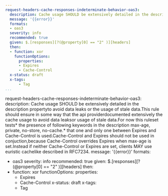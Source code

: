 ```yaml
---
request-headers-cache-responses-indeterminate-behavior-oas3:
  description: Cache usage SHOULD be extensively detailed in the description propertyto avoid data leaks or the usage of stale data.This rule should ensure in some way that the api providerdocumented extensively the cache usage to avoid data leaksor usage of stale data.For now this ruleset tests* the presence of following keywords  in the description max-age, private, no-store, no-cache.* that one and only one between Expires and Cache-Control is used.Cache-Control and Expires should not be used in conjuction,because Cache-Control overrides Expires when max-age is set.Instead if neither Cache-Control or Expires are set, clients MAY use euristic cachelike described in RFC7234.
  message: '{{error}}'
  formats:
  - oas3
  severity: info
  recommended: true
  given: $.[responses][?(@property[0] == "2" )][headers]
  then:
  - function: xor
    functionOptions:
      properties:
      - Expires
      - Cache-Control
  x-status: draft
  x-tags:
      - Tag        
...
```

request-headers-cache-responses-indeterminate-behavior-oas3:
  description: Cache usage SHOULD be extensively detailed in the description propertyto avoid data leaks or the usage of stale data.This rule should ensure in some way that the api providerdocumented extensively the cache usage to avoid data leaksor usage of stale data.For now this ruleset tests* the presence of following keywords  in the description max-age, private, no-store, no-cache.* that one and only one between Expires and Cache-Control is used.Cache-Control and Expires should not be used in conjuction,because Cache-Control overrides Expires when max-age is set.Instead if neither Cache-Control or Expires are set, clients MAY use euristic cachelike described in RFC7234.
  message: '{{error}}'
  formats:
  - oas3
  severity: info
  recommended: true
  given: $.[responses][?(@property[0] == "2" )][headers]
  then:
  - function: xor
    functionOptions:
      properties:
      - Expires
      - Cache-Control
  x-status: draft
  x-tags:
      - Tag        